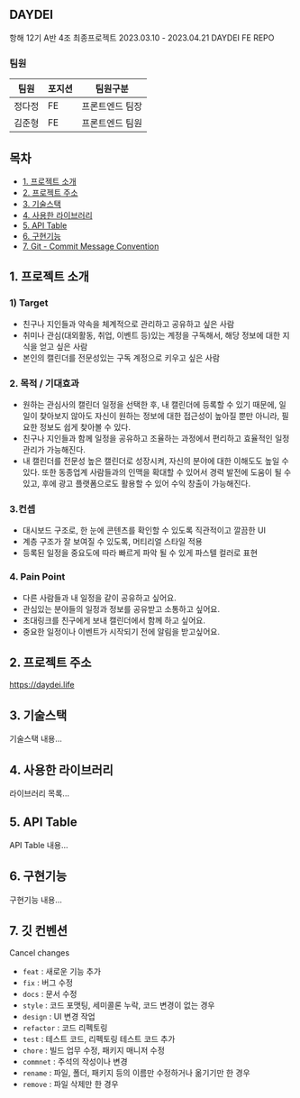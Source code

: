 ## DAYDEI

항해 12기 A반 4조 최종프로젝트 2023.03.10 - 2023.04.21 DAYDEI FE REPO

### 팀원 

|팀원|포지션|팀원구분|
|------|---|---|
|정다정|FE|프론트엔드 팀장|
|김준형|FE|프론트엔드 팀원|

## 목차

- [1. 프로젝트 소개](#프로젝트-소개)
- [2. 프로젝트 주소](#프로젝트-주소)
- [3. 기술스택](#기술스택)
- [4. 사용한 라이브러리](#사용한-라이브러리)
- [5. API Table](#api-table)
- [6. 구현기능](#구현기능)
- [7. Git - Commit Message Convention](#깃-컨벤션)

## 1. 프로젝트 소개

### 1) Target

- 친구나 지인들과 약속을 체계적으로 관리하고 공유하고 싶은 사람
- 취미나 관심(대외활동, 취업, 이벤트 등)있는 계정을 구독해서, 해당 정보에 대한 지식을 얻고 싶은 사람
- 본인의 캘린더를 전문성있는 구독 계정으로 키우고 싶은 사람

### 2. 목적 / 기대효과

- 원하는 관심사의 캘린더 일정을 선택한 후, 내 캘린더에 등록할 수 있기 때문에, 일일이 찾아보지 않아도 자신이 원하는 정보에 대한 접근성이 높아질 뿐만 아니라, 필요한 정보도 쉽게 찾아볼 수 있다.
- 친구나 지인들과 함께 일정을 공유하고 조율하는 과정에서 편리하고 효율적인 일정관리가 가능해진다.
- 내 캘린더를 전문성 높은 캘린더로 성장시켜, 자신의 분야에 대한 이해도도 높일 수 있다. 또한 동종업계 사람들과의 인맥을 확대할 수 있어서 경력 발전에 도움이 될 수 있고, 후에 광고 플랫폼으로도 활용할 수 있어 수익 창출이 가능해진다.

### 3.컨셉

- 대시보드 구조로, 한 눈에 콘텐츠를 확인할 수 있도록 직관적이고 깔끔한 UI
- 계층 구조가 잘 보여질 수 있도록, 머티리얼 스타일 적용
- 등록된 일정을 중요도에 따라 빠르게 파악 될 수 있게 파스텔 컬러로 표현

### 4. Pain Point

- 다른 사람들과 내 일정을 같이 공유하고 싶어요.
- 관심있는 분야들의 일정과 정보를 공유받고 소통하고 싶어요.
- 초대링크를 친구에게 보내 캘린더에서 함께 하고 싶어요.
- 중요한 일정이나 이벤트가 시작되기 전에 알림을 받고싶어요.


## 2. 프로젝트 주소

https://daydei.life

## 3. 기술스택

기술스택 내용...

## 4. 사용한 라이브러리

라이브러리 목록...

## 5. API Table

API Table 내용...

## 6. 구현기능

구현기능 내용...

## 7. 깃 컨벤션

Cancel changes
-   `feat` : 새로운 기능 추가
-   `fix` : 버그 수정
-   `docs` : 문서 수정
-   `style` : 코드 포맷팅, 세미콜론 누락, 코드 변경이 없는 경우
-   `design` : UI 변경 작업
-   `refactor` : 코드 리펙토링
-   `test` : 테스트 코드, 리펙토링 테스트 코드 추가
-   `chore` : 빌드 업무 수정, 패키지 매니저 수정
-   `commnet` : 주석의 작성이나 변경
-   `rename` : 파일, 폴더, 패키지 등의 이름만 수정하거나 옮기기만 한 경우
-   `remove` : 파일 삭제만 한 경우
